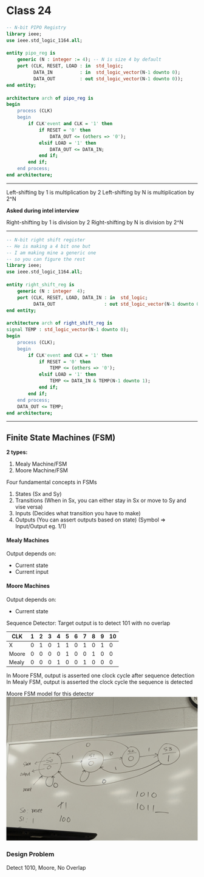 # Class 24

```vhdl
-- N-bit PIPO Registry
library ieee;
use ieee.std_logic_1164.all;

entity pipo_reg is
    generic (N : integer := 4); -- N is size 4 by default
    port (CLK, RESET, LOAD : in  std_logic;
          DATA_IN          : in  std_logic_vector(N-1 downto 0);
          DATA_OUT         : out std_logic_vector(N-1 downto 0));
end entity;

architecture arch of pipo_reg is
begin 
    process (CLK)
    begin
        if CLK'event and CLK = '1' then
            if RESET = '0' then
                DATA_OUT <= (others => '0');
            elsif LOAD = '1' then
                DATA_OUT <= DATA_IN;
            end if;
        end if;
    end process;
end architecture;
```

---

Left-shifting by 1 is multiplication by 2
Left-shifting by N is multiplication by 2^N

**Asked during intel interview**

Right-shifting by 1 is division by 2
Right-shifting by N is division by 2^N

---

```vhdl
-- N-bit right shift register
-- He is making a 4 bit one but 
-- I am making mine a generic one
-- so you can figure the rest
library ieee;
use ieee.std_logic_1164.all;

entity right_shift_reg is
    generic (N : integer  4);
    port (CLK, RESET, LOAD, DATA_IN : in  std_logic;
          DATA_OUT                  : out std_logic_vector(N-1 downto 0));
end entity;

architecture arch of right_shift_reg is
signal TEMP : std_logic_vector(N-1 downto 0);
begin 
    process (CLK);
    begin
        if CLK'event and CLK = '1' then
            if RESET = '0' then
                TEMP <= (others => '0');
            elsif LOAD = '1' then
                TEMP <= DATA_IN & TEMP(N-1 downto 1);
            end if;
        end if;
    end process;
    DATA_OUT <= TEMP;
end architecture;
```

---

## Finite State Machines (FSM)

**2 types:**
1. Mealy Machine/FSM
2. Moore Machine/FSM

Four fundamental concepts in FSMs
1. States (Sx and Sy)
2. Transitions (When in Sx, you can either stay in Sx or move to Sy and vise versa)
3. Inputs (Decides what transition you have to make)
4. Outputs (You can assert outputs based on state) (Symbol => Input/Output eg. 1/1)

#### Mealy Machines
Output depends on:
- Current state
- Current input

#### Moore Machines
Output depends on:
- Current state

Sequence Detector: Target output is to detect 101 with no overlap

| CLK   | 1   | 2   | 3   | 4   | 5   | 6   | 7   | 8   | 9   | 10  |
| ----- | --- | --- | --- | --- | --- | --- | --- | --- | --- | --- |
| X     | 0   | 1   | 0   | 1   | 1   | 0   | 1   | 0   | 1   | 0   |
| Moore | 0   | 0   | 0   | 0   | 1   | 0   | 0   | 1   | 0   | 0   |
| Mealy | 0   | 0   | 0   | 1   | 0   | 0   | 1   | 0   | 0   | 0   |

In Moore FSM, output is asserted one clock cycle after sequence detection
In Mealy FSM, output is asserted the clock cycle the sequence is detected

Moore FSM model for this detector
![](Images/Class24-0.jpg)

### Design Problem
Detect 1010, Moore, No Overlap
